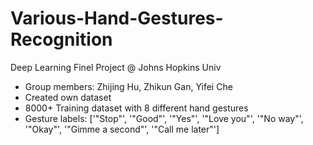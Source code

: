 # Various-Hand-Gestures-Recognition
Deep Learning Finel Project @ Johns Hopkins Univ

- Group members: Zhijing Hu, Zhikun Gan, Yifei Che
- Created own dataset
- 8000+ Training dataset with 8 different hand gestures
- Gesture labels: ['"Stop"', '"Good"', '"Yes"', '"Love you"', '"No way"', '"Okay"', '"Gimme a second"', '"Call me later"']
